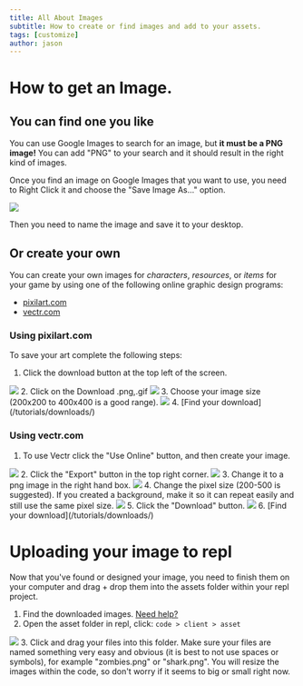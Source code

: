 ```yaml
---
title: All About Images
subtitle: How to create or find images and add to your assets.
tags: [customize]
author: jason
---
```

# How to get an Image.
## You can find one you like
You can use Google Images to search for an image, but **it must be a PNG image!** You can add "PNG" to your search and it should result in the right kind of images.

Once you find an image on Google Images that you want to use, you need to Right Click it and choose the "Save Image As..." option.

<img src="/uploads/resources/saveimage.png" max-width="300">

Then you need to name the image and save it to your desktop.

## Or create your own
You can create your own images for _characters_, _resources_, or _items_ for your game by using one of the following online graphic design programs:
 - [pixilart.com](https://www.pixilart.com/)
 - [vectr.com](https://vectr.com/)

### Using pixilart.com
To save your art complete the following steps:
1. Click the download button at the top left of the screen.
<img src="/uploads/resources/pa-download.png" max-width="300">
2. Click on the Download .png,.gif
<img src="/uploads/resources/pa-pnggif.png" max-width="300">
3. Choose your image size (200x200 to 400x400 is a good range).
<img src="/uploads/resources/pa-size.png" max-width="300">
4. [Find your download](/tutorials/downloads/)

### Using vectr.com
1. To use Vectr click the "Use Online" button, and then create your image.
<img src="/uploads/resources/vctr-use.png" max-width="300">
2. Click the "Export" button in the top right corner.
<img src="/uploads/resources/vctr-export.png" max-width="300">
3. Change it to a png image in the right hand box.
<img src="/uploads/resources/vctr-png.png" max-width="300">
4. Change the pixel size (200-500 is suggested). If you created a background, make it so it can repeat easily and still use the same pixel size.
<img src="/uploads/resources/vctr-size.png" max-width="300">
5. Click the "Download" button.
<img src="/uploads/resources/vctr-download.png" max-width="300">
6. [Find your download](/tutorials/downloads/)

# Uploading your image to repl
Now that you've found or designed your image, you need to finish them on your computer and drag + drop them into the assets folder within your repl project.

1. Find the downloaded images. [Need help?](/tutorials/downloads/)
2. Open the asset folder in repl, click: `code > client > asset`
<img src="/uploads/resources/repl-asset.png" max-width="200">
3. Click and drag your files into this folder. Make sure your files are named something very easy and obvious (it is best to not use spaces or symbols), for example "zombies.png" or "shark.png". You will resize the images within the code, so don't worry if it seems to big or small right now.


